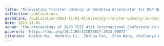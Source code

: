 ```yaml
---
title: "Alleviating Transfer Latency in DataFlow Accelerator for DSP Applications"
collection: publications
permalink: /publication/2023-11-01-Alleviating-Transfer-Latency-in-DataFlow-Accelerator-for-DSP-Applications
date: 2023-11-01
venue: 'the proceedings of 2023 IEEE 41st International Conference on Computer Design (ICCD)'
paperurl: 'https://doi.org/10.1109/ICCD58817.2023.00073'
citation: 'Haibin Wu,  Wenming Li,  Zhihua Fan,  Zhen Wang, <b>Tianyu Liu</b>,  Junying Huang,  Shengzhong Tang,  Yanhuan Liu,  Kunming Zhang,  Xiaochun Ye,  Dongrui Fan, &quot;Alleviating Transfer Latency in DataFlow Accelerator for DSP Applications.&quot; In the proceedings of 2023 IEEE 41st International Conference on Computer Design (ICCD), 2023.'
---
```


